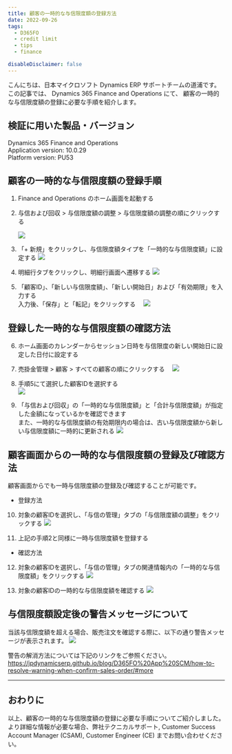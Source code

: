 ```yaml
---
title: 顧客の一時的な与信限度額の登録方法
date: 2022-09-26
tags:
  - D365FO
  - credit limit
  - tips
  - finance

disableDisclaimer: false
---
```


こんにちは、日本マイクロソフト Dynamics ERP サポートチームの道浦です。  
この記事では、 Dynamics 365 Finance and Operations にて、 顧客の一時的な与信限度額の登録に必要な手順を紹介します。


<!-- more -->
## 検証に用いた製品・バージョン
Dynamics 365 Finance and Operations      
Application version: 10.0.29  
Platform version: PU53  



## 顧客の一時的な与信限度額の登録手順

1. Finance and Operations のホーム画面を起動する

2. 与信および回収 > 与信限度額の調整 > 与信限度額の調整の順にクリックする

    ![](./how-to-register-temporary-credit-limit/step2.png)

3. 「+ 新規」をクリックし、与信限度額タイプを「一時的な与信限度額」に設定する
    ![](./how-to-register-temporary-credit-limit/step3.png)

4. 明細行タブをクリックし、明細行画面へ遷移する
    ![](./how-to-register-temporary-credit-limit/step4.png)

5. 「顧客ID」、「新しい与信限度額」、「新しい開始日」および「有効期限」を入力する  
入力後、「保存」と「転記」をクリックする
   　![](./how-to-register-temporary-credit-limit/step5.png)

## 登録した一時的な与信限度額の確認方法

6. ホーム画面のカレンダーからセッション日時を与信限度の新しい開始日に設定した日付に設定する

7. 売掛金管理 > 顧客 > すべての顧客の順にクリックする
 　![](./how-to-register-temporary-credit-limit/step7.png)

8. 手順5にて選択した顧客IDを選択する  
    ![](./how-to-register-temporary-credit-limit/step8.png)

9. 「与信および回収」の「一時的な与信限度額」と「合計与信限度額」が指定した金額になっているかを確認できます   
また、一時的な与信限度額の有効期限内の場合は、古い与信限度額から新しい与信限度額に一時的に更新される
    ![](./how-to-register-temporary-credit-limit/step9.png)

## 顧客画面からの一時的な与信限度額の登録及び確認方法
顧客画面からでも一時与信限度額の登録及び確認することが可能です。
* 登録方法
10. 対象の顧客IDを選択し、「与信の管理」タブの「与信限度額の調整」をクリックする
    ![](./how-to-register-temporary-credit-limit/step10.png)

11. 上記の手順2と同様に一時与信限度額を登録する

* 確認方法
12. 対象の顧客IDを選択し、「与信の管理」タブの関連情報内の「一時的な与信限度額」をクリックする
    ![](./how-to-register-temporary-credit-limit/step12.png)

13. 対象の顧客IDの一時的な与信限度額を確認する
    ![](./how-to-register-temporary-credit-limit/step13.png)


## 与信限度額設定後の警告メッセージについて
当該与信限度額を超える場合、販売注文を確認する際に、以下の通り警告メッセージが表示されます。
    ![](./how-to-register-temporary-credit-limit/warning1.png)

警告の解消方法については下記のリンクをご参照ください。  
https://jpdynamicserp.github.io/blog/D365FO%20App%20SCM/how-to-resolve-warning-when-confirm-sales-order/#more

---
## おわりに  

以上、顧客の一時的な与信限度額の登録に必要な手順についてご紹介しました。
より詳細な情報が必要な場合、弊社テクニカルサポート, Customer Success Account Manager (CSAM), Customer Engineer (CE) までお問い合わせください。
